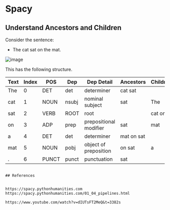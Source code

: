 # Spacy

## Understand Ancestors and Children

Consider the sentence:

- The cat sat on the mat.


![image](https://github.com/johnosbb/ProgrammingInPyQT/assets/12407183/5e4bcfc2-f90c-4010-a250-0f9010fce5c8)

This has the following structure.



| Text         | Index  | POS      | Dep      | Dep Detail               | Ancestors            | Children   |
| ------------ | -------- | ------ | -------- | ------------------- |-------------- | --------- |
| The          | 0      | DET      | det      | determiner               | cat sat              |            |
| cat          | 1      | NOUN     | nsubj    | nominal subject          | sat                  | The        |
| sat          | 2      | VERB     | ROOT     | root                     |                      | cat on .   |
| on           | 3      | ADP      | prep     | prepositional modifier   | sat                  | mat        |
| a            | 4      | DET      | det      | determiner               | mat on sat           |            |
| mat          | 5      | NOUN     | pobj     | object of preposition    | on sat               | a          |
| .            | 6      | PUNCT    | punct    | punctuation              | sat                  |            |

```

## References


https://spacy.pythonhumanities.com
https://spacy.pythonhumanities.com/01_04_pipelines.html

https://www.youtube.com/watch?v=dIUTsFT2MeQ&t=3382s
